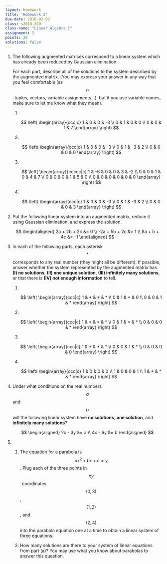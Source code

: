 ```yaml
---
layout: homework
title: "Homework 2"
due-date: 2018-02-02
class: s2018-369
class-name: "Linear Algebra I"
assignment: 2
points: 20
solutions: false
---
```


1.  The following augmented matrices correspond to a linear system which has
    already been reduced by Gaussian elimination.
    
    For each part, describe all of the solutions to the system described by the
    augmented matrix. (You may express your answer in any way that you feel
    comfortable (as $$n$$-tuples, vectors, variable assignments...), but if you
    use variable names, make sure to let me know what they mean).
    
    1.  &nbsp;
    
        $$
        \left(
        \begin{array}{ccc|c}
        1 & 0 & 0 & -3 \\
        0 & 1 & 0 & 0 \\
        0 & 0 & 1 & 7
        \end{array}
        \right)
        $$
        
    2.  &nbsp;
    
        $$
        \left(
        \begin{array}{ccc|c}
        1 & 0 & 0  & -3 \\
        0 & 1 & -3 & 2 \\
        0 & 0 & 0  & 0
        \end{array}
        \right)
        $$
       
    3.  &nbsp;
    
        $$
        \left(
        \begin{array}{ccccc|c}
        1 & -6 & 0 & 0 & 3 & -2 \\
        0 & 0 & 1 & 0 & 4 & 7 \\
        0 & 0 & 0 & 1 & 5 & 0 \\
        0 & 0 & 0 & 0 & 0 & 0        
        \end{array}
        \right)
        $$
        
    4.  &nbsp;
    
        $$
        \left(
        \begin{array}{ccc|c}
        1 & 0 & 0  & -3 \\
        0 & 1 & -3 & 2 \\
        0 & 0 & 0  & 3
        \end{array}
        \right)
        $$

2.  Put the following linear system into an augmented matrix, reduce it using
    Gaussian elimination, and express the solution.
    
    $$
    \begin{aligned}
    2a + 2b + 2c &= 0 \\
    -2a + 5b + 2c &= 1 \\
    8a + b + 4c &= -1
    \end{aligned}
    $$

3.  In each of the following parts, each asterisk $$*$$ corresponds to any real
    number (they might all be different). If possible, answer whether the system
    represented by the augmented matrix has **(I) no solutions**, **(II) one unique
    solution**, **(III) infinitely many solutions**, or that there is **(IV) not enough
    information** to tell.
    
    1.  &nbsp;
    
        $$
        \left(
        \begin{array}{ccc|c}
        1 & * & * & * \\
        0 & 1 & * & 0 \\
        0 & 0 & 1 & *
        \end{array}
        \right)
        $$

    2.  &nbsp;
    
        $$
        \left(
        \begin{array}{ccc|c}
        1 & * & * & * \\
        0 & 1 & * & * \\
        0 & 0 & 0 & *
        \end{array}
        \right)
        $$
        
    3.  &nbsp;
    
        $$
        \left(
        \begin{array}{ccc|c}
        1 & * & * & * \\
        0 & 0 & 1 & * \\
        0 & 0 & 0 & 0
        \end{array}
        \right)
        $$
        
    4.  &nbsp;
    
        $$
        \left(
        \begin{array}{ccc|c}
        1 & 0 & 0 & 0 \\
        1 & 0 & 0 & 1 \\
        1 & * & * & *
        \end{array}
        \right)
        $$

4.  Under what conditions on the real numbers $$a$$ and $$b$$ will the following
    linear system have **no solutions**, **one solution**, and **infinitely many
    solutions**?
    
    $$
    \begin{aligned}
    2x - 3y &= a \\
    4x - 6y &= b
    \end{aligned}
    $$

5.  
    1.  The equation for a parabola is $$ax^2 + bx + c = y$$. Plug each of the
        three points in $$xy$$-coordinates $$(0, 3)$$, $$(1,2)$$, and $$(2, 4)$$
        into the parabola equation one at a time to obtain a linear system of
        three equations.
       
    2.  How many solutions are there to your system of linear equations from
        part (a)? You may use what you know about parabolas to answer this question.
    
    
